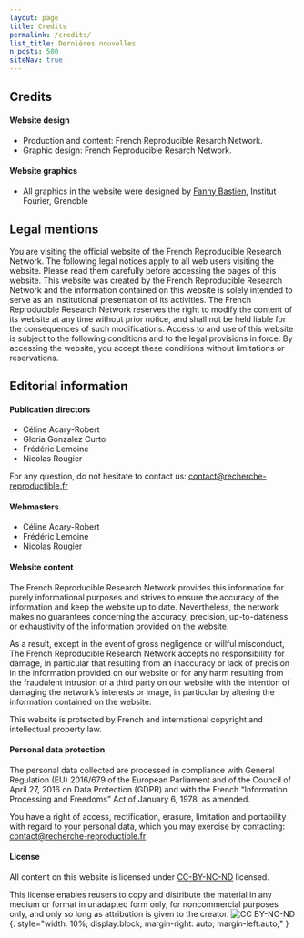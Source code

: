 ```yaml
---
layout: page
title: Credits
permalink: /credits/
list_title: Dernières nouvelles
n_posts: 500
siteNav: true
---
```



## Credits

#### Website design

* Production and content: French Reproducible Resarch Network.
* Graphic design: French Reproducible Resarch Network.


#### Website graphics

* All graphics in the website were designed by [Fanny Bastien](https://www-fourier.univ-grenoble-alpes.fr/~fbastien/), Institut Fourier, Grenoble


## Legal mentions

You are visiting the official website of the French Reproducible Research Network. The following legal notices apply to all web users visiting the website. Please read them carefully before accessing the pages of this website.
This website was created by the French Reproducible Research Network and the information contained on this website is solely intended to serve as an institutional presentation of its activities. The French Reproducible Research Network reserves the right to modify the content of its website at any time without prior notice, and shall not be held liable for the consequences of such modifications. Access to and use of this website is subject to the following conditions and to the legal provisions in force. By accessing the website, you accept these conditions without limitations or reservations.

## Editorial information
#### Publication directors
* Céline Acary-Robert
* Gloria Gonzalez Curto
* Frédéric Lemoine
* Nicolas Rougier

For any question, do not hesitate to contact us: contact@recherche-reproductible.fr
#### Webmasters
* Céline Acary-Robert
* Frédéric Lemoine
* Nicolas Rougier

#### Website content
The French Reproducible Research Network provides this information for purely informational purposes and strives to ensure the accuracy of the information and keep the website up to date. Nevertheless, the network makes no guarantees concerning the accuracy, precision, up-to-dateness or exhaustivity of the information provided on the website.

As a result, except in the event of gross negligence or willful misconduct, The French Reproducible Research Network accepts no responsibility for damage, in particular that resulting from an inaccuracy or lack of precision in the information provided on our website or for any harm resulting from the fraudulent intrusion of a third party on our website with the intention of damaging the network’s interests or image, in particular by altering the information contained on the website.

This website is protected by French and international copyright and intellectual property law.


#### Personal data protection
 The personal data collected are processed in compliance with General Regulation (EU) 2016/679 of the European Parliament and of the Council of April 27, 2016 on Data Protection (GDPR) and with the French “Information Processing and Freedoms” Act of January 6, 1978, as amended.

You have a right of access, rectification, erasure, limitation and portability with regard to your personal data, which you may exercise by contacting: contact@recherche-reproductible.fr

#### License
All content on this website is licensed under [CC-BY-NC-ND](https://creativecommons.org/licenses/by-nc-nd/4.0/) licensed.

This license enables reusers to copy and distribute the material in any medium or format in unadapted form only, for noncommercial purposes only, and only so long as attribution is given to the creator.
![CC BY-NC-ND](../assets/images/CC_BY_NC_ND.png){: style="width: 10%; display:block; margin-right: auto; margin-left:auto;" }
